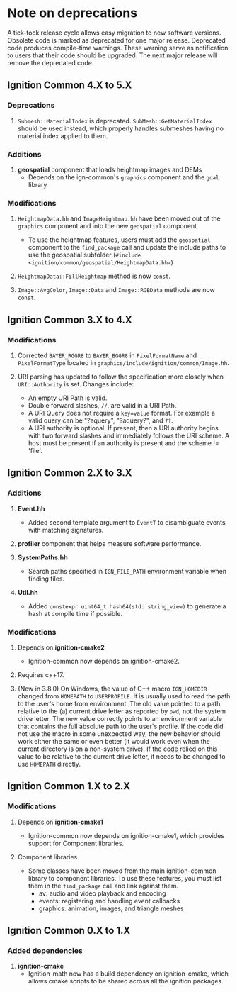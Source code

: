# Note on deprecations
A tick-tock release cycle allows easy migration to new software versions.
Obsolete code is marked as deprecated for one major release.
Deprecated code produces compile-time warnings. These warning serve as
notification to users that their code should be upgraded. The next major
release will remove the deprecated code.

## Ignition Common 4.X to 5.X

### Deprecations

1. `Submesh::MaterialIndex` is deprecated. `SubMesh::GetMaterialIndex` should
   be used instead, which properly handles submeshes having no material index
   applied to them.

### Additions

1. **geospatial** component that loads heightmap images and DEMs
    + Depends on the ign-common's `graphics` component and the `gdal` library

### Modifications

1. `HeightmapData.hh` and `ImageHeightmap.hh` have been moved out of the
`graphics` component and into the new `geospatial` component
    + To use the heightmap features, users must add the `geospatial` component
      to the `find_package` call and update the include paths to use
      the geospatial subfolder (`#include <ignition/common/geospatial/HeightmapData.hh>`)

1. `HeightmapData::FillHeightmap` method is now `const`.

1. `Image::AvgColor`, `Image::Data` and `Image::RGBData` methods are now `const`.

## Ignition Common 3.X to 4.X

### Modifications

1. Corrected `BAYER_RGGR8` to `BAYER_BGGR8` in `PixelFormatName` and
   `PixelFormatType` located in `graphics/include/ignition/common/Image.hh`.

1. URI parsing has updated to follow the specification more closely when
   `URI::Authority` is set. Changes include:
    * An empty URI Path is valid.
    * Double forward slashes, `//`, are valid in a URI Path.
    * A URI Query does not require a `key=value` format. For example
    a valid query can be "?aquery", "?aquery?", and `??`.
    * A URI authority is optional. If present, then a URI authority begins
    with two forward slashes and immediately follows the URI scheme. A host
    must be present if an authority is present and the scheme != 'file'.

## Ignition Common 2.X to 3.X

### Additions

1. **Event.hh**
    + Added second template argument to `EventT` to disambiguate events
      with matching signatures.

1. **profiler** component that helps measure software performance.

1. **SystemPaths.hh**
    + Search paths specified in `IGN_FILE_PATH` environment variable when
      finding files.

1. **Util.hh**
    + Added `constexpr uint64_t hash64(std::string_view)` to generate a
      hash at compile time if possible.

### Modifications

1. Depends on **ignition-cmake2**
    + Ignition-common now depends on ignition-cmake2.

1. Requires c++17.

1. (New in 3.8.0) On Windows, the value of C++ macro `IGN_HOMEDIR` changed from `HOMEPATH` to `USERPROFILE`. It is usually used to read the path to the user's home from environment. The old value pointed to a path relative to the (a) current drive letter as reported by `pwd`, not the system drive letter. The new value correctly points to an environment variable that contains the full absolute path to the user's profile. If the code did not use the macro in some unexpected way, the new behavior should work either the same or even better (it would work even when the current directory is on a non-system drive). If the code relied on this value to be relative to the current drive letter, it needs to be changed to use `HOMEPATH` directly.

## Ignition Common 1.X to 2.X

### Modifications

1. Depends on **ignition-cmake1**
    + Ignition-common now depends on ignition-cmake1, which provides
      support for Component libraries.

1. Component libraries
    + Some classes have been moved from the main ignition-common library
      to component libraries. To use these features, you must
      list them in the `find_package` call and link against them.
      - av: audio and video playback and encoding
      - events: registering and handling event callbacks
      - graphics: animation, images, and triangle meshes

## Ignition Common 0.X to 1.X

### Added dependencies

1. **ignition-cmake**
    + Ignition-math now has a build dependency on ignition-cmake, which
      allows cmake scripts to be shared across all the ignition packages.

